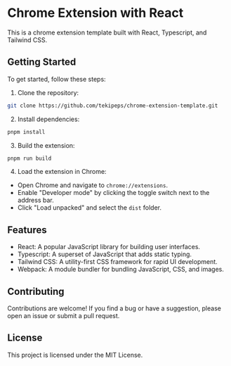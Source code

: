 # Chrome Extension with React

This is a chrome extension template built with React, Typescript, and Tailwind CSS.

## Getting Started

To get started, follow these steps:

1. Clone the repository:

```bash
git clone https://github.com/tekipeps/chrome-extension-template.git
```

2. Install dependencies:

```bash
pnpm install
```

3. Build the extension:

```bash
pnpm run build
```

4. Load the extension in Chrome:

- Open Chrome and navigate to `chrome://extensions`.
- Enable "Developer mode" by clicking the toggle switch next to the address bar.
- Click "Load unpacked" and select the `dist` folder.

## Features

- React: A popular JavaScript library for building user interfaces.
- Typescript: A superset of JavaScript that adds static typing.
- Tailwind CSS: A utility-first CSS framework for rapid UI development.
- Webpack: A module bundler for bundling JavaScript, CSS, and images.

## Contributing

Contributions are welcome! If you find a bug or have a suggestion, please open an issue or submit a pull request.

## License

This project is licensed under the MIT License.
